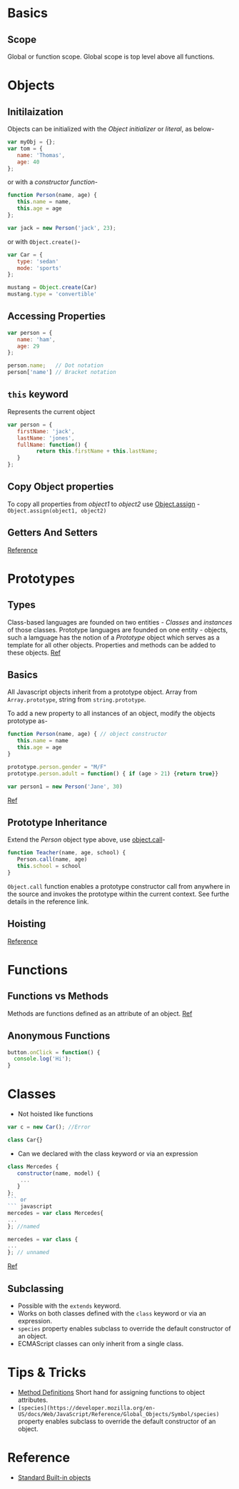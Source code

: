 Basics
======

Scope
-----
Global or function scope.
Global scope is top level above all functions.

Objects
=======

Initilaization
--------------
Objects can be initialized with the *Object initializer* or *literal*, as below-
```javascript
var myObj = {};
var tom = {
   name: 'Thomas',
   age: 40
};
```
or with a *constructor function*-
```javascript
function Person(name, age) {
   this.name = name,
   this.age = age
};

var jack = new Person('jack', 23);
```
or with `Object.create()`-
```javascript
var Car = {
   type: 'sedan'
   mode: 'sports'
};

mustang = Object.create(Car)
mustang.type = 'convertible'

```

Accessing Properties
--------------------
```javascript
var person = {
   name: 'ham',
   age: 29
};

person.name;   // Dot notation
person['name'] // Bracket notation
```

`this` keyword
--------------
Represents the current object
```javascript
var person = {
   firstName: 'jack',
   lastName: 'jones',
   fullName: function() {
         return this.firstName + this.lastName;
   }
};
```

Copy Object properties
----------------------
To copy all properties from *object1* to *object2* use [Object.assign](https://developer.mozilla.org/en-US/docs/Web/JavaScript/Reference/Global_Objects/Object/assign) - 
`Object.assign(object1, object2)`

Getters And Setters
-------------------
[Reference](https://developer.mozilla.org/en-US/docs/Web/JavaScript/Reference/Functions/get)

Prototypes
==========

Types
-----
Class-based languages are founded on two entities - *Classes* and *instances* of those classes.
Prototype languages are founded on one entity - objects, such a lamguage has the notion of a *Prototype* object which serves as a template for all other objects. Properties and methods can be added to these objects. [Ref](https://developer.mozilla.org/en-US/docs/Web/JavaScript/Guide/Details_of_the_Object_Model)

Basics
------
All Javascript objects inherit from a prototype object. Array from `Array.prototype`, string from `string.prototype`.

To add a new property to all instances of an object, modify the objects prototype as-
```javascript
function Person(name, age) { // object constructor
   this.name = name
   this.age = age
}

prototype.person.gender = "M/F"
prototype.person.adult = function() { if (age > 21) {return true}}

var person1 = new Person('Jane', 30)

```
[Ref](https://www.w3schools.com/js/js_object_constructors.asp)

Prototype Inheritance
---------------------
Extend the *Person* object type above, use [object.call](https://developer.mozilla.org/en-US/docs/Learn/JavaScript/Objects/Inheritance)-
```javascript
function Teacher(name, age, school) {
   Person.call(name, age)
   this.school = school
}
```
`Object.call` function enables a prototype constructor call from anywhere in the source and invokes the prototype within the current context. See furthe details in the reference link.

Hoisting
--------
[Reference](https://developer.mozilla.org/en-US/docs/Glossary/Hoisting)

Functions
=========

Functions vs Methods
--------------------
Methods are functions defined as an attribute of an object. [Ref](https://developer.mozilla.org/en-US/docs/Learn/JavaScript/Building_blocks/Functions)

Anonymous Functions
-------------------
```javascript
button.onClick = function() {
  console.log('Hi');
}
```

Classes
=======
* Not hoisted like functions
```javascript
var c = new Car(); //Error

class Car{}
```
* Can we declared with the class keyword or via an expression
```javascript
class Mercedes {
   constructor(name, model) {
    ...
   }
};
``` or
``` javascript
mercedes = var class Mercedes{
...
}; //named

mercedes = var class {
...
}; // unnamed
```
[Ref](https://developer.mozilla.org/en-US/docs/Web/JavaScript/Reference/Classes)

Subclassing
-----------
* Possible with the `extends` keyword.
* Works on both classes defined with the `class` keyword or via an expression.
* `species` property enables subclass to override the default constructor of an object.
* ECMAScript classes can only inherit from a single class.

Tips & Tricks
=============

* [Method Definitions](https://developer.mozilla.org/en-US/docs/Web/JavaScript/Reference/Functions/Method_definitions) Short hand for assigning functions to object attributes.
* `[species](https://developer.mozilla.org/en-US/docs/Web/JavaScript/Reference/Global_Objects/Symbol/species)` property enables subclass to override the default constructor of an object.

Reference
=========
* [Standard Built-in objects](https://developer.mozilla.org/en-US/docs/Web/JavaScript/Reference/Global_Objects)
